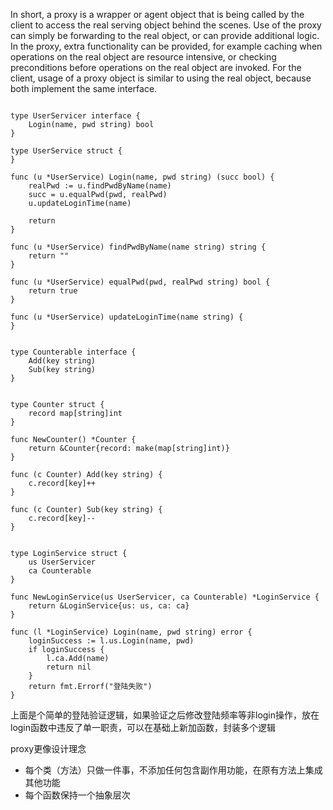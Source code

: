 In short, a proxy is a wrapper or agent object that is being called by the client to access the real serving object behind the scenes. Use of the proxy can simply be forwarding to the real object, or can provide additional logic. In the proxy, extra functionality can be provided, for example caching when operations on the real object are resource intensive, or checking preconditions before operations on the real object are invoked. For the client, usage of a proxy object is similar to using the real object, because both implement the same interface.

```

type UserServicer interface {
	Login(name, pwd string) bool
}

type UserService struct {
}

func (u *UserService) Login(name, pwd string) (succ bool) {
	realPwd := u.findPwdByName(name)
	succ = u.equalPwd(pwd, realPwd)
	u.updateLoginTime(name)

	return
}

func (u *UserService) findPwdByName(name string) string {
	return ""
}

func (u *UserService) equalPwd(pwd, realPwd string) bool {
	return true
}

func (u *UserService) updateLoginTime(name string) {
}


type Counterable interface {
	Add(key string)
	Sub(key string)
}


type Counter struct {
	record map[string]int
}

func NewCounter() *Counter {
	return &Counter{record: make(map[string]int)}
}

func (c Counter) Add(key string) {
	c.record[key]++
}

func (c Counter) Sub(key string) {
	c.record[key]--
}


type LoginService struct {
	us UserServicer
	ca Counterable
}

func NewLoginService(us UserServicer, ca Counterable) *LoginService {
	return &LoginService{us: us, ca: ca}
}

func (l *LoginService) Login(name, pwd string) error {
	loginSuccess := l.us.Login(name, pwd)
	if loginSuccess {
		l.ca.Add(name)
		return nil
	}
	return fmt.Errorf("登陆失败")
}

```

上面是个简单的登陆验证逻辑，如果验证之后修改登陆频率等非login操作，放在login函数中违反了单一职责，可以在基础上新加函数，封装多个逻辑

proxy更像设计理念

- 每个类（方法）只做一件事，不添加任何包含副作用功能，在原有方法上集成其他功能
- 每个函数保持一个抽象层次

